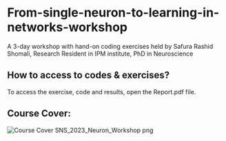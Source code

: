 # From-single-neuron-to-learning-in-networks-workshop
A 3-day workshop with hand-on coding exercises held by Safura Rashid Shomali, Research Resident in IPM institute, PhD in Neuroscience

## How to access to codes & exercises?
To access the exercise, code and results, open the Report.pdf file.

## Course Cover:

![Course Cover SNS_2023_Neuron_Workshop png](https://github.com/Sepehr2001/From-single-neuron-to-learning-in-networks-workshop/assets/101628099/d33d7b58-0f8a-42e5-bc21-1e63f9ebd11c)
